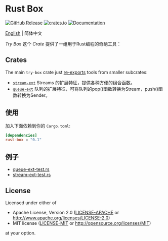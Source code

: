 # Rust Box

<a href="https://github.com/try-box/rust-box/releases"><img alt="GitHub Release" src="https://img.shields.io/github/release/try-box/rust-box?color=brightgreen" /></a>
<a href="https://crates.io/crates/rust-box"><img alt="crates.io" src="https://img.shields.io/crates/v/rust-box" /></a>
<a href="https://docs.rs/rust-box"><img alt="Documentation" src="https://docs.rs/rust-box/badge.svg" /></a>

[English](./README.md)  | 简体中文

*Try Box* 这个 *Crate* 提供了一组用于Rust编程的奇葩工具：

## Crates
The main `try-box` crate just [re-exports](src/lib.rs) tools from
smaller subcrates:

* [`stream-ext`](stream-ext)
  Streams 的扩展特征，提供各种方便的组合函数。
* [`queue-ext`](queue-ext)
  队列的扩展特征，可将队列的pop()函数转换为Stream，push()函数转换为Sender。

## 使用

加入下面依赖到你的 `Cargo.toml`:

```toml
[dependencies]
rust-box = "0.1"
```

## 例子

- [queue-ext-test.rs](https://github.com/try-box/rust-box/blob/main/examples/src/queue-ext-test.rs) 
- [stream-ext-test.rs](https://github.com/try-box/rust-box/blob/main/examples/src/stream-ext-test.rs)


## License

Licensed under either of

* Apache License, Version 2.0 ([LICENSE-APACHE](LICENSE-APACHE) or http://www.apache.org/licenses/LICENSE-2.0)
* MIT license ([LICENSE-MIT](LICENSE-MIT) or http://opensource.org/licenses/MIT)

at your option.